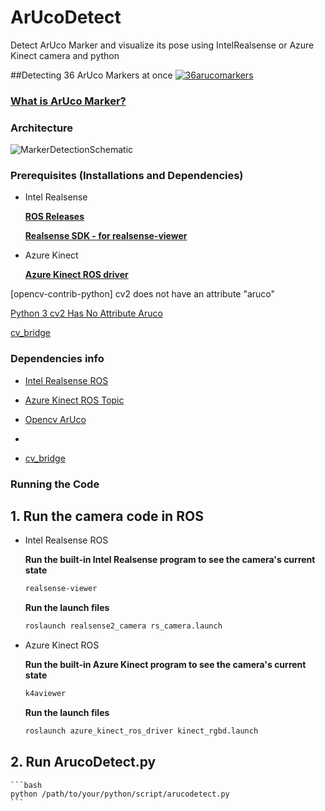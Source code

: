 # ArUcoDetect
Detect ArUco Marker and visualize its pose using IntelRealsense or Azure Kinect camera and python

##Detecting 36 ArUco Markers at once
[![36arucomarkers](https://user-images.githubusercontent.com/69029439/145345616-5071700a-db01-4aee-aae0-50d06c755227.png)](https://www.youtube.com/watch?v=2GhBSx3AGbs)

### [What is ArUco Marker?](https://www.pyimagesearch.com/2020/11/02/apriltag-with-python/)

### Architecture

![MarkerDetectionSchematic](https://user-images.githubusercontent.com/69029439/145345568-1a678c56-5e92-44ff-8517-d279841cc42a.jpg)
 

### Prerequisites (Installations and Dependencies)

- Intel Realsense
    
    [**ROS Releases**](https://github.com/IntelRealSense/realsense-ros)
    
    [**Realsense SDK - for realsense-viewer**](https://github.com/IntelRealSense/librealsense/blob/master/doc/distribution_linux.md)
    
    
- Azure Kinect
    
    [**Azure Kinect ROS driver**](https://github.com/microsoft/Azure-Kinect-Sensor-SDK/blob/develop/docs/usage.md#Installation)
    
      
[opencv-contrib-python] cv2 does not have an attribute "aruco"
        
[Python 3 cv2 Has No Attribute Aruco](https://winkdoubleguns.com/2021/02/13/python-3-cv2-has-no-attribute-aruco/)
        
[cv_bridge](https://wiki.ros.org/cv_bridge)
        
        

### Dependencies info

- [Intel Realsense ROS](http://wiki.ros.org/realsense_camera)
    
- [Azure Kinect ROS Topic](https://github.com/microsoft/Azure_Kinect_ROS_Driver/blob/melodic/docs/usage.md)
    
- [Opencv ArUco](https://docs.opencv.org/4.x/d9/d6a/group__aruco.html#gab9159aa69250d8d3642593e508cb6baa)
- 
- [cv_bridge](https://wiki.ros.org/cv_bridge)

        
### Running the Code

## 1. Run the camera code in ROS
    
- Intel Realsense ROS
    
    **Run the built-in Intel Realsense program to see the camera's current state**
    
    ```bash
    realsense-viewer
    ```
    
    **Run the launch files**
    
    ```bash
    roslaunch realsense2_camera rs_camera.launch
    ```
    
- Azure Kinect ROS
    
    **Run the built-in Azure Kinect program to see the camera's current state**
    
    ```bash
    k4aviewer
    ```
    
    **Run the launch files**
    
    ```bash
    roslaunch azure_kinect_ros_driver kinect_rgbd.launch
    ```

## 2. Run ArucoDetect.py

    ```bash
    python /path/to/your/python/script/arucodetect.py
    ```
